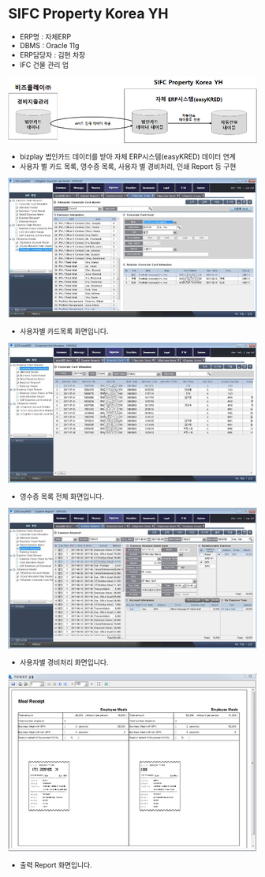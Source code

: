 # SIFC Property Korea YH

 - ERP명 : 자체ERP  
 - DBMS : Oracle 11g  
 - ERP담당자 : 김현 차장  
 - IFC 건물 관리 업

![\[&#xADF8;&#xB9BC;1\] &#xAD6C;&#xC131;&#xB3C4;](../../../../.gitbook/assets/image%20%2819%29.png)

 - bizplay 법인카드 데이터를 받아 자체 ERP시스템\(easyKRED\) 데이터 연계  
 - 사용자 별 카드 목록, 영수증 목록, 사용자 별 경비처리, 인쇄 Report 등 구현

![\[&#xADF8;&#xB9BC;2\] &#xC0AC;&#xC6A9;&#xC790;&#xBCC4; &#xCE74;&#xB4DC;&#xBAA9;&#xB85D; &#xD654;&#xBA74;](../../../../.gitbook/assets/image%20%28135%29.png)

 - 사용자별 카드목록 화면입니다.

![\[&#xADF8;&#xB9BC;3\] &#xC601;&#xC218;&#xC99D; &#xBAA9;&#xB85D; &#xD654;&#xBA74;](../../../../.gitbook/assets/image%20%28216%29.png)

 - 영수증 목록 전체 화면입니다.

![\[&#xADF8;&#xB9BC;4\] &#xC0AC;&#xC6A9;&#xC790;&#xBCC4; &#xACBD;&#xBE44;&#xCC98;&#xB9AC; &#xD654;&#xBA74;](../../../../.gitbook/assets/image%20%28126%29.png)

 - 사용자별 경비처리 화면입니다.

![\[&#xADF8;&#xB9BC;5\] &#xCD9C;&#xB825; Report](../../../../.gitbook/assets/image%20%2811%29.png)

 - 출력 Report 화면입니다.


